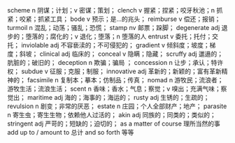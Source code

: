 scheme n 阴谋；计划；v 密谋；策划；
clench v 握紧；捏紧；咬牙秋池；n 抓紧；咬紧；抓紧工具；
bode v 预示；是...的兆头；
reimburse v 偿还；报销；
turmoil n 混乱；动荡；骚乱；恐慌；
stamp nv 邮票；跺脚；
degenerate  adj 退步的；堕落的；腐化的；v 退化；堕落；n 堕落的人
entrust v 委托；托付；交托；
inviolable adj 不容亵渎的；不可侵犯的；
gradient v 倾斜度；坡度；梯度；斜坡；
clinical adj 临床的；
conceal v 隐瞒；隐藏；
scruffy adj 邋遢的；肮脏的；破旧的；
deception n 欺骗；骗局 ；
concession n 让步；承认；特许权；
subdue v 征服；克服；制服；
innovative adj 革新的；新颖的；富有革新精神的；
facsimile n 复制本；摹本；仿制品；传真；
nomad n 游牧民；流浪者；游牧生活；流浪生活；
scent n 香味；香水；气息；察觉；v 嗅出；充满气味；察觉出；
maritime adj 海的；海事的；海运的；
rusty adj 生锈的；生疏的；
revulsion n 剧变；非常的厌恶；
estate n 庄园；个人全部财产；地产；
parasite n 寄生虫；寄生生物；依赖他人过活的；
akin adj 同族的；同类的；类似的；
stringent adj 严苛的；短缺的；迫切的；
as a matter of course  理所当然的事
add up to / amount to  总计
and so forth 等等